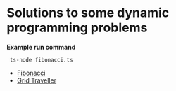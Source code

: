 # Solutions to some dynamic programming problems

__Example run command__
```
 ts-node fibonacci.ts
```

* [Fibonacci](fibonacci.ts)
* [Grid Traveller](grid-traveller.ts)